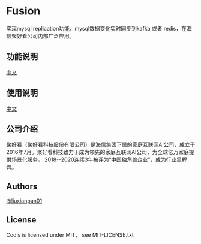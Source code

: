 # Fusion
实现mysql replication功能，mysql数据变化实时同步到kafka 或者 redis，在海信聚好看公司内部广泛应用。

## 功能说明
[中文](doc/sds.md)

## 使用说明
[中文](doc/releasenotes.md)

## 公司介绍
[聚好看](https://www.juhaokan.org/#/home)（聚好看科技股份有限公司）是海信集团下属的家庭互联网AI公司，成立于2016年7月。聚好看科技致力于成为领先的家庭互联网AI公司，为全球亿万家庭提供场景化服务。
2018--2020连续3年被评为“中国独角兽企业”，成为行业里程碑。

## Authors
[@liuxianpan01](https://github.com/liuxianpan01)

## License
Codis is licensed under MIT， see MIT-LICENSE.txt
